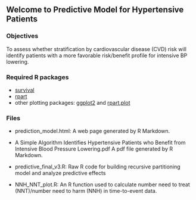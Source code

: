 ## Welcome to Predictive Model for Hypertensive Patients

### Objectives

To assess whether stratification by cardiovascular disease (CVD) risk will identify patients with a more favorable risk/benefit profile for intensive BP lowering.

### Required R packages
- [survival](https://cran.r-project.org/web/packages/survival/index.html)
- [rpart](https://cran.r-project.org/web/packages/rpart/index.html)
- other plotting packages: [ggplot2](https://cran.r-project.org/web/packages/ggplot2/index.html) and [rpart.plot](https://cran.r-project.org/web/packages/rpart.plot/index.html)

### Files
- prediction_model.html:
A web page generated by R Markdown.

- A Simple Algorithm Identifies Hypertensive Patients who Benefit from Intensive Blood Pressure Lowering.pdf
A pdf file generated by R Markdown.

- predictive_final_v3.R:
Raw R code for building recursive partitioning model and analyze predictive effects

- NNH_NNT_plot.R:
An R function used to calculate number need to treat (NNT)/number need to harm (NNH) in time-to-event data.
